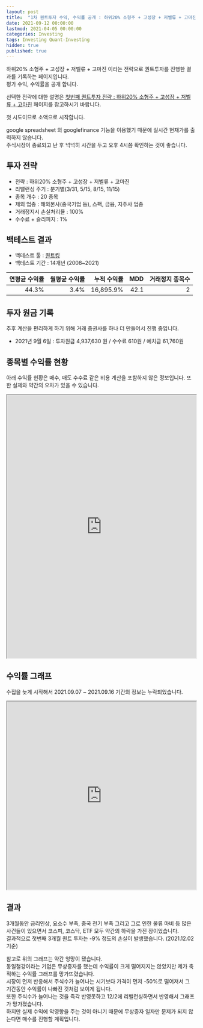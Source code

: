 ```yaml
---
layout: post
title:  "1차 퀀트투자 수익, 수익률 공개 : 하위20% 소형주 + 고성장 + 저벨류 + 고마진"
date: 2021-09-12 00:00:00
lastmod: 2021-04-05 00:00:00
categories: Investing
tags: Investing Quant-Investing
hidden: true
published: true
---
```


하위20% 소형주 + 고성장 + 저벨류 + 고마진 이라는 전략으로 퀀트투자를 진행한 결과를 기록하는 페이지입니다.  
평가 수익, 수익률을 공개 합니다.  

선택한 전략에 대한 설명은 [첫번째 퀀트투자 전략 : 하위20% 소형주 + 고성장 + 저벨류 + 고마진](/investing/MyFirstStrategy.html) 페이지를 참고하시기 바랍니다.  

첫 시도이므로 소액으로 시작합니다.  


<!--more-->  

google spreadsheet 의 googlefinance 기능을 이용했기 때문에 실시간 현재가를 출력하지 않습니다.  
주식시장이 종료되고 난 후 넉넉히 시간을 두고 오후 4시쯤 확인하는 것이 좋습니다.  

## 투자 전략

  * 전략 : 하위20% 소형주 + 고성장 + 저벨류 + 고마진
  * 리밸런싱 주기 : 분기별(3/31, 5/15, 8/15, 11/15)
  * 종목 개수 : 20 종목
  * 제외 업종 : 해외본사(중국기업 등), 스팩, 금융, 지주사 업종
  * 거래정지시 손실처리율 : 100%
  * 수수료 + 슬리피지 : 1%

## 백테스트 결과 

  * 백테스트 툴 : [퀀트킹](http://www.quantking.co.kr)
  * 백테스트 기간 : 14개년 (2008~2021)

|연평균 수익률|월평균 수익률|누적 수익률|MDD|거래정지 종목수|
|---:|---:|---:|---:|---:|
|44.3%|3.4%|16,895.9%|42.1|2|

## 투자 원금 기록

추후 계산을 편리하게 하기 위해 거래 증권사를 하나 더 만들어서 진행 중입니다.  

  * 2021년 9월 6일 : 투자원금 4,937,630 원 / 수수료 610원 / 예치금 61,760원

## 종목별 수익률 현황

아래 수익률 현황은 매수, 매도 수수료 같은 비용 계산을 포함하지 않은 정보입니다. 또한 실제와 약간의 오차가 있을 수 있습니다.  


<iframe src="https://docs.google.com/spreadsheets/d/e/2PACX-1vRHclJcL_QjTWm0g7gGzg-zn501Naf9ooeW5baGNkW86TSpbHulGFBWhZr77I9qk_HN7apM5oJSyUOg/pubhtml?gid=1087516519&amp;single=true&amp;widget=true&amp;headers=false" style="width:100%;min-height:700px;max-height:2200px;"></iframe>  

<!--ads-->  

## 수익률 그래프 

수집을 늦게 시작해서 2021.09.07 ~ 2021.09.16 기간의 정보는 누락되었습니다.  

<iframe src="https://docs.google.com/spreadsheets/d/e/2PACX-1vRHclJcL_QjTWm0g7gGzg-zn501Naf9ooeW5baGNkW86TSpbHulGFBWhZr77I9qk_HN7apM5oJSyUOg/pubhtml?gid=1769325566&single=true" style="width:100%;min-height:500px;max-height:8000px;"></iframe>  



## 결과 

3개월동안 금리인상, 요소수 부족, 중국 전기 부족 그리고 그로 인한 물류 마비 등 많은 사건들이 있으면서 코스피, 코스닥, ETF 모두 약간의 하락을 가진 장이었습니다.  
결과적으로 첫번째 3개월 퀀트 투자는 -9% 정도의 손실이 발생했습니다. (2021.12.02 기준)  

참고로 위의 그래프는 약간 엉망이 됐습니다.  
동일철강이라는 기업은 무상증자를 했는데 수익률이 크게 떨어지지는 않았지만 제가 축적하는 수익률 그래프를 망가뜨렸습니다.  
시장이 먼저 반응해서 주식수가 늘어나는 시기보다 가격이 먼저 -50%로 떨어져서 그 기간동안 수익률이 나빠진 것처럼 보이게 됩니다.  
또한 주식수가 늘어나는 것을 즉각 반영못하고 12/2에 리밸런싱하면서 반영해서 그래프가 망가졌습니다.  
하지만 실제 수익에 악영향을 주는 것이 아니기 때문에 무상증자 일자만 문제가 되지 않는다면 매수를 진행할 계획입니다.  

